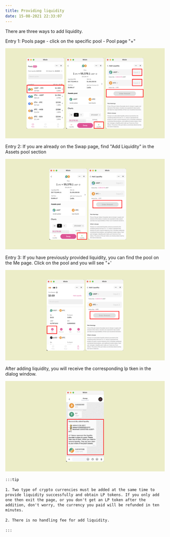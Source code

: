 ```yaml
---
title: Providing liquidity
date: 15-08-2021 22:33:07
---
```


There are three ways to add liquidity.

Entry 1: Pools page - click on the specific pool - Pool page "+"

![](../assets/add-liquidity-p1.png)

Entry 2: If you are already on the Swap page, find "Add Liquidity" in the Assets pool section

![](../assets/add-liquidity-p2.png)

Entry 3: If you have previously provided liquidity, you can find the pool on the Me page. Click on the pool and you will see "+'

![](../assets/add-liquidity-p3.png)

After adding liquidity, you will receive the corresponding lp tken in the dialog window.

![](../assets/add-liquidity-p4.png)

````mdx-code-block
:::tip

1. Two type of crypto currencies must be added at the same time to provide liquidity successfully and obtain LP tokens. If you only add one then exit the page, or you don't get an LP token after the addition, don't worry, the currency you paid will be refunded in ten minutes.

2. There is no handling fee for add liquidity.

:::
````